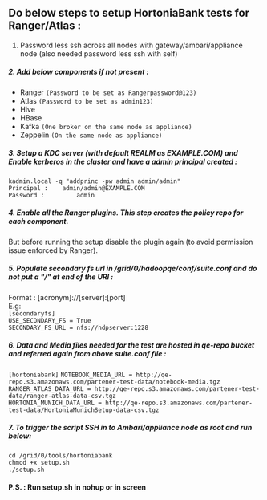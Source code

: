 ## Do below steps to setup HortoniaBank tests for Ranger/Atlas :

1. Password less ssh across all nodes with gateway/ambari/appliance node (also needed password less ssh with self)

##### 2. Add below components if not present : <br>
- Ranger 		`(Password to be set as Rangerpassword@123)`
- Atlas		`(Password to be set as admin123)`
- Hive
- HBase
- Kafka		`(One broker on the same node as appliance)`
- Zeppelin	`(On the same node as appliance)`

##### 3. Setup a KDC server (with default REALM as EXAMPLE.COM) and Enable kerberos in the cluster and have a admin principal created : <br>
`kadmin.local -q "addprinc -pw admin admin/admin"` <br>
`Principal : 	admin/admin@EXAMPLE.COM` <br>
`Password : 		admin`

##### 4. Enable all the Ranger plugins. This step creates the policy repo for each component. <br>
But before running the setup disable the plugin again (to avoid permission issue enforced by Ranger).

##### 5. Populate secondary fs url in /grid/0/hadoopqe/conf/suite.conf and do not put a "/" at end of the URI : <br>
Format : 	[acronym]://[server]:[port] <br>
E.g: <br>
`[secondaryfs]`<br>
`USE_SECONDARY_FS = True`<br>
`SECONDARY_FS_URL = nfs://hdpserver:1228`

##### 6. Data and Media files needed for the test are hosted in qe-repo bucket and referred again from above suite.conf file : <br>
`[hortoniabank]`
`NOTEBOOK_MEDIA_URL = http://qe-repo.s3.amazonaws.com/partener-test-data/notebook-media.tgz`<br>
`RANGER_ATLAS_DATA_URL = http://qe-repo.s3.amazonaws.com/partener-test-data/ranger-atlas-data-csv.tgz`<br>
`HORTONIA_MUNICH_DATA_URL = http://qe-repo.s3.amazonaws.com/partener-test-data/HortoniaMunichSetup-data-csv.tgz`

##### 7. To trigger the script SSH in to Ambari/appliance node as root and run below: <br>
`cd /grid/0/tools/hortoniabank`<br>
`chmod +x setup.sh`<br>
`./setup.sh`

#### P.S. : Run setup.sh in nohup or in screen


